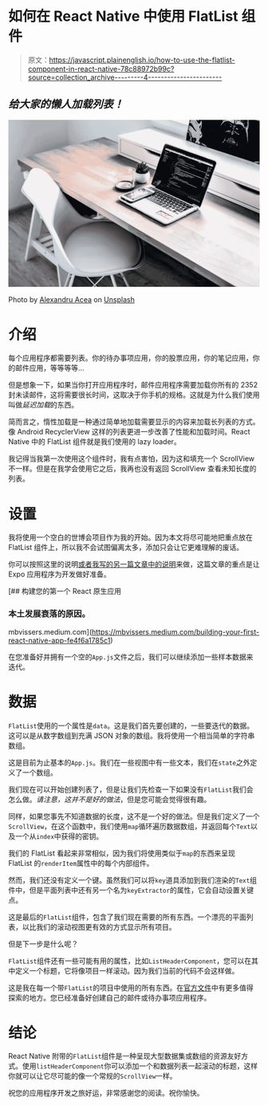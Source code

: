 # 如何在 React Native 中使用 FlatList 组件

> 原文：<https://javascript.plainenglish.io/how-to-use-the-flatlist-component-in-react-native-78c88972b99c?source=collection_archive---------4----------------------->

## *给大家的懒人加载列表！*

![](img/e3a1423d4fff80871da910ba3d12d0ae.png)

Photo by [Alexandru Acea](https://unsplash.com/@alexacea?utm_source=unsplash&utm_medium=referral&utm_content=creditCopyText) on [Unsplash](https://unsplash.com/s/photos/coding?utm_source=unsplash&utm_medium=referral&utm_content=creditCopyText)

# 介绍

每个应用程序都需要列表。你的待办事项应用，你的股票应用，你的笔记应用，你的邮件应用，等等等等…

但是想象一下，如果当你打开应用程序时，邮件应用程序需要加载你所有的 2352 封未读邮件，这将需要很长时间，这取决于你手机的规格。这就是为什么我们使用叫做*延迟加载*的东西。

简而言之，惰性加载是一种通过简单地加载需要显示的内容来加载长列表的方式。像 Android RecyclerView 这样的列表更进一步改善了性能和加载时间。React Native 中的 FlatList 组件就是我们使用的 lazy loader。

我记得当我第一次使用这个组件时，我有点害怕，因为这和填充一个 ScrollView 不一样。但是在我学会使用它之后，我再也没有返回 ScrollView 查看未知长度的列表。

# 设置

我将使用一个空白的世博会项目作为我的开始。因为本文将尽可能地把重点放在 FlatList 组件上，所以我不会试图偏离太多，添加只会让它更难理解的废话。

你可以按照这里的说明[或者我写的另一篇文章中的说明](https://reactnative.dev/docs/environment-setup)来做，这篇文章的重点是让 Expo 应用程序为开发做好准备。

[](https://mbvissers.medium.com/building-your-first-react-native-app-fe4f6a1785c1) [## 构建您的第一个 React 原生应用

### 本土发展衰落的原因。

mbvissers.medium.com](https://mbvissers.medium.com/building-your-first-react-native-app-fe4f6a1785c1) 

在您准备好并拥有一个空的`App.js`文件之后，我们可以继续添加一些样本数据来迭代。

# 数据

`FlatList`使用的一个属性是`data`。这是我们首先要创建的，一些要迭代的数据。这可以是从数字数组到充满 JSON 对象的数组。我将使用一个相当简单的字符串数组。

这是目前为止基本的`App.js`。我们在一些视图中有一些文本，我们在`state`之外定义了一个数组。

我们现在可以开始创建列表了，但是让我们先检查一下如果没有`FlatList`我们会怎么做。*请注意，这并不是好的做法*，但是您可能会觉得很有趣。

同样，如果您事先不知道数据的长度，这不是一个好的做法。但是我们定义了一个`ScrollView`，在这个函数中，我们使用`map`循环遍历数据数组，并返回每个`Text`以及一个从`index`中获得的密钥。

我们的 FlatList 看起来非常相似，因为我们将使用类似于`map`的东西来呈现 FlatList 的`renderItem`属性中的每个内部组件。

然而，我们还没有定义一个键。虽然我们可以将`key`道具添加到我们渲染的`Text`组件中，但是平面列表中还有另一个名为`keyExtractor`的属性，它会自动设置关键点。

这是最后的`FlatList`组件，包含了我们现在需要的所有东西。一个漂亮的平面列表，以比我们的滚动视图更有效的方式显示所有项目。

但是下一步是什么呢？

`FlatList`组件还有一些可能有用的属性，比如`ListHeaderComponent`，您可以在其中定义一个标题，它将像项目一样滚动。因为我们当前的代码不会这样做。

这是我在每一个带`FlatList`的项目中使用的所有东西。在[官方文件](https://reactnative.dev/docs/flatlist)中有更多值得探索的地方。您已经准备好创建自己的邮件或待办事项应用程序。

# 结论

React Native 附带的`FlatList`组件是一种呈现大型数据集或数组的资源友好方式。使用`listHeaderComponent`你可以添加一个和数据列表一起滚动的标题，这样你就可以让它尽可能的像一个常规的`ScrollView`一样。

祝您的应用程序开发之旅好运，非常感谢您的阅读。祝你愉快。